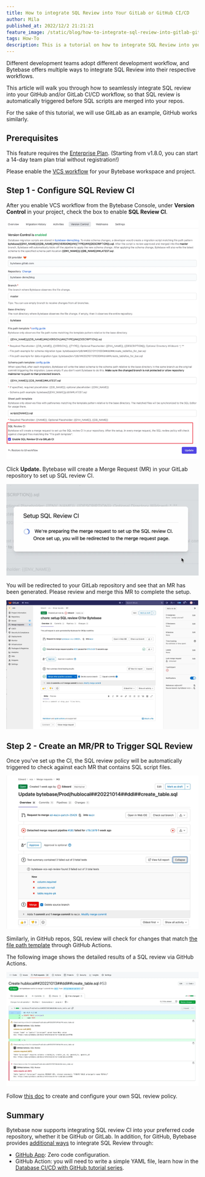```yaml
---
title: How to integrate SQL Review into Your GitLab or GitHub CI/CD
author: Mila
published_at: 2022/12/2 21:21:21
feature_image: /static/blog/how-to-integrate-sql-review-into-gitlab-github-ci/sql-review-ci.webp
tags: How-To
description: This is a tutorial on how to integrate SQL Review into your GitLab & GitHub CI/CD, so that SQL review is automatically triggered before SQL scripts are merged into your repos.
---
```


Different development teams adopt different development workflow, and Bytebase offers multiple ways to integrate SQL Review into their respective workflows.

This article will walk you through how to seamlessly integrate SQL review into your GitHub and/or GitLab CI/CD workflow, so that SQL review is automatically triggered before SQL scripts are merged into your repos.

For the sake of this tutorial, we will use GitLab as an example, GitHub works similarly.

## Prerequisites

This feature requires the [Enterprise Plan](https://www.bytebase.com/pricing). (Starting from v1.8.0, you can start a 14-day team plan trial without registration!)

Please enable the [VCS workflow](/docs/vcs-integration/overview) for your Bytebase workspace and project.

## Step 1 - Configure SQL Review CI

After you enable VCS workflow from the Bytebase Console, under **Version Control** in your project, check the box to enable **SQL Review CI**.

![_](/static/blog/how-to-integrate-sql-review-into-gitlab-github-ci/enable-sql-review-ci.webp)

Click **Update.** Bytebase will create a Merge Request (MR) in your GitLab repository to set up SQL review CI.

![_](/static/blog/how-to-integrate-sql-review-into-gitlab-github-ci/setup-sql-review-ci.webp)

You will be redirected to your GitLab repository and see that an MR has been generated. Please review and merge this MR to complete the setup.

![_](/static/blog/how-to-integrate-sql-review-into-gitlab-github-ci/gitlab-mr.webp)

## Step 2 - Create an MR/PR to Trigger SQL Review

Once you've set up the CI, the SQL review policy will be automatically triggered to check against each MR that contains SQL script files.

![_](/static/blog/how-to-integrate-sql-review-into-gitlab-github-ci/gitlab-sql-review.webp)

Similarly, in GitHub repos, SQL review will check for changes that match [the file path template](/docs/vcs-integration/name-and-organize-schema-files#file-path-template) through GitHub Actions.

The following image shows the detailed results of a SQL review via GitHub Actions.

![_](/static/blog/how-to-integrate-sql-review-into-gitlab-github-ci/gha-sql-review-details.webp)

Follow [this doc](/docs/sql-review/review-rules/create-schema-review-policy) to create and configure your own SQL review policy.

## Summary

Bytebase now supports integrating SQL review CI into your preferred code repository, whether it be GitHub or GitLab. In addition, for GitHub, Bytebase provides [additional ways](/docs/sql-review/sql-advisor/overview) to integrate SQL Review through:

- [GitHub App](https://github.com/marketplace/bytebase): Zero code configuration.
- GitHub Action: you will need to write a simple YAML file, learn how in the [Database CI/CD with GitHub tutorial series](/blog/github-database-cicd-part-1-sql-review-github-actions).